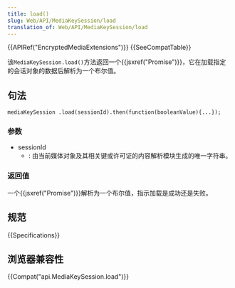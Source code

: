 ```yaml
---
title: load()
slug: Web/API/MediaKeySession/load
translation_of: Web/API/MediaKeySession/load
---
```

{{APIRef("EncryptedMediaExtensions")}} {{SeeCompatTable}}

该`MediaKeySession.load()`方法返回一个{{jsxref("Promise")}}，它在加载指定的会话对象的数据后解析为一个布尔值。

## 句法

```plain
mediaKeySession .load(sessionId).then(function(booleanValue){...});
```

### 参数

- sessionId
  - : 由当前媒体对象及其相关键或许可证的内容解析模块生成的唯一字符串。

### 返回值

一个{{jsxref("Promise")}}解析为一个布尔值，指示加载是成功还是失败。

## 规范

{{Specifications}}

## 浏览器兼容性

{{Compat("api.MediaKeySession.load")}}
